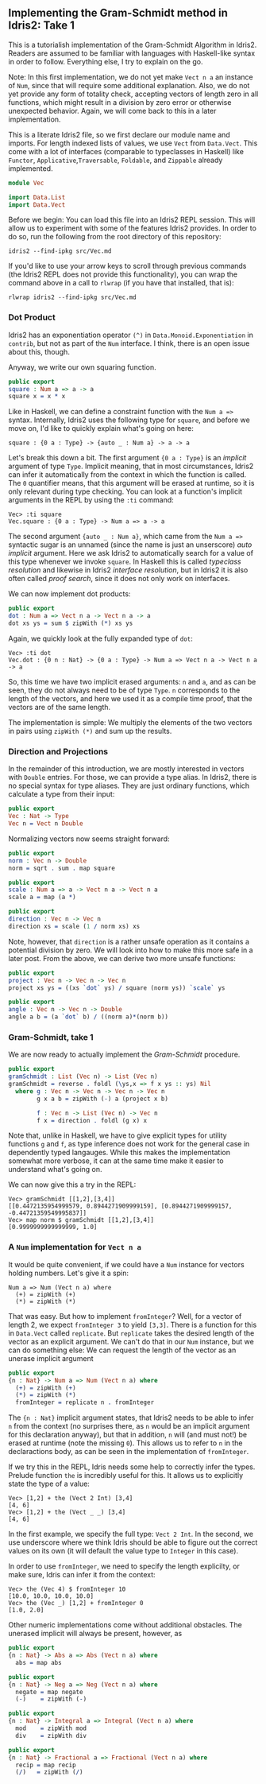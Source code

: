 ## Implementing the Gram-Schmidt method in Idris2: Take 1
This is a tutorialish implementation of the Gram-Schmidt Algorithm
in Idris2. Readers are assumed to be familiar with
languages with Haskell-like syntax in order to follow.
Everything else, I try to explain on the go.

Note: In this first implementation, we do not yet make `Vect n a`
an instance of `Num`, since that will require some
additional explanation. Also, we do not yet provide any
form of totality check, accepting vectors of length zero
in all functions, which might result in a division by zero
error or otherwise unexpected behavior. Again, we will come
back to this in a later implementation.

This is a literate Idris2 file, so we first declare our
module name and imports. For length indexed lists of values,
we use `Vect` from `Data.Vect`. This come with a lot of
interfaces (comparable to typeclasses in Haskell) like `Functor`,
`Applicative`,`Traversable`, `Foldable`, and `Zippable` already
implemented.

```idris
module Vec

import Data.List
import Data.Vect
```

Before we begin: You can load this file into an Idris2
REPL session. This will allow us to experiment with some of the
features Idris2 provides. In order to do so, run the following
from the root directory of this repository:

```
idris2 --find-ipkg src/Vec.md
```

If you'd like to use your arrow keys to scroll through previous
commands (the Idris2 REPL does not provide this functionality),
you can wrap the command above in a call to `rlwrap` (if you
have that installed, that is):

```
rlwrap idris2 --find-ipkg src/Vec.md
```

### Dot Product
Idris2 has an exponentiation operator `(^)` in `Data.Monoid.Exponentiation`
in `contrib`, but not as part of the `Num` interface. I think, there
is an open issue about this, though.

Anyway, we write our own squaring function.

```idris
public export
square : Num a => a -> a
square x = x * x
```

Like in Haskell, we can define a constraint function with
the `Num a =>` syntax. Internally, Idris2 uses the following
type for `square`, and before we move on, I'd like to quickly
explain what's going on here:

```
square : {0 a : Type} -> {auto _ : Num a} -> a -> a
```

Let's break this down a bit. The first argument `{0 a : Type}`
is an *implicit* argument of type `Type`. Implicit meaning,
that in most circumstances, Idris2 can infer it automatically
from the context in which the function is called. The `0`
quantifier means, that this argument will be erased at runtime,
so it is only relevant during type checking.
You can look at a function's implicit arguments in the
REPL by using the `:ti` command:

```
Vec> :ti square
Vec.square : {0 a : Type} -> Num a => a -> a
```

The second argument `{auto _ : Num a}`, which came from the `Num a =>`
syntactic sugar is an unnamed (since the name is just an unserscore)
*auto implicit* argument. Here we ask Idris2 to automatically search
for a value of this type whenever we invoke `square`. In Haskell
this is called *typeclass resolution* and likewise in Idris2 *interface resolution*,
but in Idris2 it is also often called *proof search*, since it
does not only work on interfaces.

We can now implement dot products:

```idris
public export
dot : Num a => Vect n a -> Vect n a -> a
dot xs ys = sum $ zipWith (*) xs ys
```

Again, we quickly look at the fully expanded type of `dot`:

```
Vec> :ti dot
Vec.dot : {0 n : Nat} -> {0 a : Type} -> Num a => Vect n a -> Vect n a -> a
```

So, this time we have two implicit erased arguments: `n` and `a`, and as can
be seen, they do not always need to be of type `Type`.
`n` corresponds to the length of the vectors, and here we used
it as a compile time proof, that the vectors are of the same length.

The implementation is simple: We multiply the elements of the
two vectors in pairs using `zipWith (*)` and sum up the results.

### Direction and Projections

In the remainder of this introduction, we are mostly
interested in vectors with `Double` entries. For those,
we can provide a type alias. In Idris2, there is no special
syntax for type aliases. They are just ordinary functions,
which calculate a type from their input:

```idris
public export
Vec : Nat -> Type
Vec n = Vect n Double
```

Normalizing vectors now seems straight forward:

```idris
public export
norm : Vec n -> Double
norm = sqrt . sum . map square

public export
scale : Num a => a -> Vect n a -> Vect n a
scale a = map (a *)

public export
direction : Vec n -> Vec n
direction xs = scale (1 / norm xs) xs
```

Note, however, that `direction` is a rather unsafe operation
as it contains a potential division by zero. We will look into
how to make this more safe in a later post.
From the above, we can derive two more unsafe functions:

```idris
public export
project : Vec n -> Vec n -> Vec n 
project xs ys = ((xs `dot` ys) / square (norm ys)) `scale` ys

public export
angle : Vec n -> Vec n -> Double
angle a b = (a `dot` b) / ((norm a)*(norm b))
```

### Gram-Schmidt, take 1

We are now ready to actually implement the *Gram-Schmidt*
procedure.

```idris
public export
gramSchmidt : List (Vec n) -> List (Vec n)
gramSchmidt = reverse . foldl (\ys,x => f x ys :: ys) Nil
  where g : Vec n -> Vec n -> Vec n -> Vec n 
        g x a b = zipWith (-) a (project x b)

        f : Vec n -> List (Vec n) -> Vec n
        f x = direction . foldl (g x) x
```

Note that, unlike in Haskell, we have to give explicit types
for utility functions `g` and `f`, as type inference does
not work for the general case in dependently typed langauges.
While this makes the implementation somewhat more verbose,
it can at the same time make it easier to understand
what's going on.

We can now give this a try in the REPL:

```
Vec> gramSchmidt [[1,2],[3,4]]
[[0.4472135954999579, 0.8944271909999159], [0.8944271909999157, -0.44721359549995837]]
Vec> map norm $ gramSchmidt [[1,2],[3,4]]
[0.9999999999999999, 1.0]
```

### A `Num` implementation for `Vect n a`

It would be quite convenient, if we could have a `Num` instance
for vectors holding numbers. Let's give it a spin:

```
Num a => Num (Vect n a) where
  (+) = zipWith (+)
  (*) = zipWith (*)
```

That was easy. But how to implement `fromInteger`? Well,
for a vector of length 2, we expect `fromInteger 3` to
yield `[3,3]`. There is a function for this in `Data.Vect`
called `replicate`. But `replicate` takes the desired length
of the vector as an explicit argument. We can't do that
in our `Num` instance, but we can do something else: We
can request the length of the vector as an unerase implicit
argument

```idris
public export
{n : Nat} -> Num a => Num (Vect n a) where
  (+) = zipWith (+)
  (*) = zipWith (*)
  fromInteger = replicate n . fromInteger
```

The `{n : Nat}` implicit argument states, that Idris2 needs
to be able to infer `n` from the context (no surprises there,
as `n` would be an implicit argument for this declaration
anyway), but that in addition, `n` will (and must not!) be
erased at runtime (note the missing `0`). This allows us to
refer to `n` in the declaractions body, as can be
seen in the implementation of `fromInteger`.

If we try this in the REPL, Idris needs some help to correctly
infer the types. Prelude function `the` is incredibly useful
for this. It allows us to explicitly state the type of a value:

```
Vec> [1,2] + the (Vect 2 Int) [3,4]
[4, 6]
Vec> [1,2] + the (Vect _ _) [3,4]
[4, 6]
```

In the first example, we specify the full type: `Vect 2 Int`. In the
second, we use underscore where we think Idris should be able
to figure out the correct values on its own (it will default
the value type to `Integer` in this case).

In order to use `fromInteger`, we need to specify the length explicilty,
or make sure, Idris can infer it from the context:

```
Vec> the (Vec 4) $ fromInteger 10
[10.0, 10.0, 10.0, 10.0]
Vec> the (Vec _) [1,2] + fromInteger 0
[1.0, 2.0]
```

Other numeric implementations come without additional obstacles.
The unerased implicit will always be present, however, as


```idris
public export
{n : Nat} -> Abs a => Abs (Vect n a) where
  abs = map abs

public export
{n : Nat} -> Neg a => Neg (Vect n a) where
  negate = map negate
  (-)    = zipWith (-)

public export
{n : Nat} -> Integral a => Integral (Vect n a) where
  mod    = zipWith mod
  div    = zipWith div

public export
{n : Nat} -> Fractional a => Fractional (Vect n a) where
  recip = map recip
  (/)   = zipWith (/)
```

